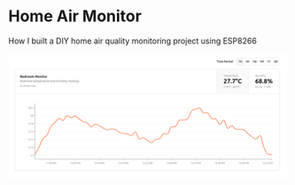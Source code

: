 # Home Air Monitor

How I built a DIY home air quality monitoring project using ESP8266

![Dashboard](/public/dashboard.png)
